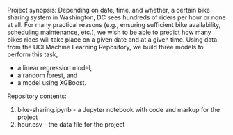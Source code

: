 Project synopsis:
Depending on date, time, and whether, a certain bike sharing system in Washington, DC 
sees hundreds of riders per hour or none at all. For many practical reasons (e.g., 
ensuring sufficient bike availability, scheduling maintenance, etc.), we wish to be able 
to predict how many bikes rides will take place on a given date and at a given time.
Using data from the UCI Machine Learning Repository, we build three models to perform
this task,
* a linear regression model,
* a random forest, and
* a model using XGBoost.

Repository contents:
1. bike-sharing.ipynb - a Jupyter notebook with code and markup for the project
2. hour.csv - the data file for the project
